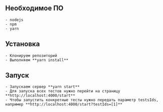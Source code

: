 ## Необходимое ПО
    - nodejs
    - npm
    - yarn

## Установка
    - Клонируем репозиторий
    - Выполняем **yarn install**
    
## Запуск
    - Запускаем сервер **yarn start**
    - Для запуска всех тестов нужно перейти на страницу **http://localhost:4000/start** 
    - Чтобы запустить конкретные тесты нужно передать параметр testsIds, например **http://localhost:4000/start?testIds=[1]**
